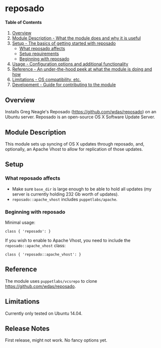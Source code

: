 # reposado

#### Table of Contents

1. [Overview](#overview)
2. [Module Description - What the module does and why it is useful](#module-description)
3. [Setup - The basics of getting started with reposado](#setup)
    * [What reposado affects](#what-reposado-affects)
    * [Setup requirements](#setup-requirements)
    * [Beginning with reposado](#beginning-with-reposado)
4. [Usage - Configuration options and additional functionality](#usage)
5. [Reference - An under-the-hood peek at what the module is doing and how](#reference)
5. [Limitations - OS compatibility, etc.](#limitations)
6. [Development - Guide for contributing to the module](#development)

## Overview

Installs Greg Neagle's Reposado (https://github.com/wdas/reposado) on an Ubuntu server. Reposado is an open-source OS X Software Update Server.

## Module Description

This module sets up syncing of OS X updates through reposado, and, optionally, an Apache Vhost to allow for replication of those updates.

## Setup

### What reposado affects

* Make sure ``base_dir`` is large enough to be able to hold all updates (my server is currently holding 232 Gb worth of updates).
* ``reposado::apache_vhost`` includes ``puppetlabs/apache``.

### Beginning with reposado

Minimal usage:
```puppet
class { 'reposado': }
```

If you wish to enable to Apache Vhost, you need to include the ``reposado::apache_vhost`` class:
```puppet
class { 'reposado::apache_vhost': }
```

## Reference

The module uses ``puppetlabs/vcsrepo`` to clone https://github.com/wdas/reposado. 

## Limitations

Currently only tested on Ubuntu 14.04.

## Release Notes

First release, might not work. No fancy options yet.
